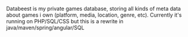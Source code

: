 Databeest is my private games database, storing all kinds of meta data about games i own (platform, media, location, genre, etc). 
Currently it's running on PHP/SQL/CSS but this is a rewrite in java/maven/spring/angular/SQL
